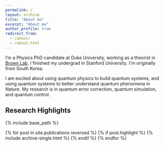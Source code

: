 ```yaml
---
permalink: /
layout: archive
title: "About me"
excerpt: "About me"
author_profile: true
redirect_from: 
  - /about/
  - /about.html
---
```


I’m a Physics PhD candidate at Duke University, working as a theorist in [Brown Lab](https://brownlab.pratt.duke.edu/). I finished my undergrad in Stanford University. I'm originally from South Korea. 

I am excited about using quantum physics to build quantum systems, and using quantum systems to better understand quantum phenomena in Nature. My research is in quantum error correction, quantum simulation, and quantum control. 

## Research Highlights

{% include base_path %}

{% for post in site.publications reversed %}
  {% if post.highlight %}
  {% include archive-single.html %}
  {% endif %}
{% endfor %}
